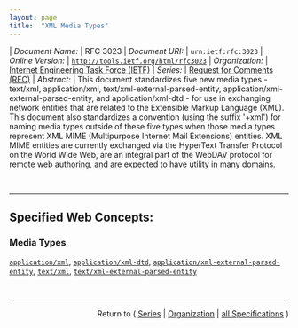 ```yaml
---
layout: page
title:  "XML Media Types"
---
```


| *Document Name:* | RFC 3023
| *Document URI:* | `urn:ietf:rfc:3023`
| *Online Version:* | [`http://tools.ietf.org/html/rfc3023`](http://tools.ietf.org/html/rfc3023)
| *Organization:* | [Internet Engineering Task Force (IETF)](..  "List of specification series by this organization")
| *Series:* | [Request for Comments (RFC)](.  "List of specifications in this series")
| *Abstract:* | This document standardizes five new media types - text/xml, application/xml, text/xml-external-parsed-entity, application/xml-external-parsed-entity, and application/xml-dtd - for use in exchanging network entities that are related to the Extensible Markup Language (XML). This document also standardizes a convention (using the suffix '+xml') for naming media types outside of these five types when those media types represent XML MIME (Multipurpose Internet Mail Extensions) entities. XML MIME entities are currently exchanged via the HyperText Transfer Protocol on the World Wide Web, are an integral part of the WebDAV protocol for remote web authoring, and are expected to have utility in many domains.

<br/>
<hr/>

## Specified Web Concepts:

### Media Types

[`application/xml`](/concepts/media-type/application/xml "Application/xml is preferable when an XML document is unreadable by casual users."), [`application/xml-dtd`](/concepts/media-type/application/xml-dtd "The media type application/xml-dtd SHOULD be used for &#34;external DTD subsets&#34; or &#34;external parameter entities&#34;."), [`application/xml-external-parsed-entity`](/concepts/media-type/application/xml-external-parsed-entity "Application/xml is preferable when an XML external parsed entity is unreadable by casual users."), [`text/xml`](/concepts/media-type/text/xml "If an XML document - that is, the unprocessed, source XML document - is readable by casual users, text/xml is preferable to application/xml. MIME user agents (and web user agents) that do not have explicit support for text/xml will treat it as text/plain, for example, by displaying the XML MIME entity as plain text."), [`text/xml-external-parsed-entity`](/concepts/media-type/text/xml-external-parsed-entity "If an XML external parsed entity - that is, the unprocessed, source XML entity - is readable by casual users, text/xml-external-parsed-entity is preferable to application/xml-external-parsed-entity. MIME user agents (and web user agents) that do not have explicit support for text/xml-external-parsed-entity will treat it as text/plain, for example, by displaying the XML MIME entity as plain text.")



<br/>
<hr/>

<p style="text-align: right">Return to ( <a href="./">Series</a> | <a href="../">Organization</a> | <a href="../../">all Specifications</a> )</p>
